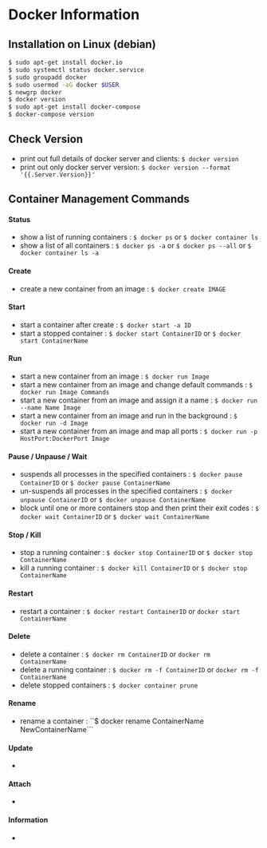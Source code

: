 # Docker Information

## Installation on Linux (debian)
```bash
$ sudo apt-get install docker.io
$ sudo systemctl status docker.service
$ sudo groupadd docker
$ sudo usermod -aG docker $USER
$ newgrp docker
$ docker version
$ sudo apt-get install docker-compose
$ docker-compose version
```

## Check Version
- print out full details of docker server and clients: ```$ docker version```
- print out only docker server version: ```$ docker version --format '{{.Server.Version}}'```


## Container Management Commands
#### Status
- show a list of running containers : ```$ docker ps``` or ```$ docker container ls```
- show a list of all containers : ```$ docker ps -a``` or ```$ docker ps --all``` or ```$ docker container ls -a```
#### Create
- create a new container from an image : ```$ docker create IMAGE```
#### Start
- start a container after create : ```$ docker start -a ID```
- start a stopped container : ```$ docker start ContainerID``` or ```$ docker start ContainerName```
#### Run
- start a new container from an image : ```$ docker run Image```
- start a new container from an image and change default commands : ```$ docker run Image Commands```
- start a new container from an image and assign it a name : ```$ docker run --name Name Image```
- start a new container from an image and run in the background : ```$ docker run -d Image```
- start a new container from an image and map all ports : ```$ docker run -p HostPort:DockerPort Image```
#### Pause / Unpause / Wait
- suspends all processes in the specified containers : ```$ docker pause ContainerID``` or ```$ docker pause ContainerName```
- un-suspends all processes in the specified containers : ```$ docker unpause ContainerID``` or ```$ docker unpause ContainerName```
- block until one or more containers stop and then print their exit codes : ```$ docker wait ContainerID``` or ```$ docker wait ContainerName```
#### Stop / Kill
- stop a running container : ```$ docker stop ContainerID``` or ```$ docker stop ContainerName```
- kill a running container : ```$ docker kill ContainerID``` or ```$ docker stop ContainerName```
#### Restart
- restart a container : ```$ docker restart ContainerID``` or ```docker start ContainerName```
#### Delete
- delete a container : ```$ docker rm ContainerID``` or ```docker rm ContainerName```
- delete a running container : ```$ docker rm -f ContainerID``` or ```docker rm -f ContainerName```
- delete stopped containers : ```$ docker container prune```
#### Rename
- rename a container : ``$ docker rename ContainerName NewContainerName```
#### Update
- 
#### Attach
- 
#### Information
- 
